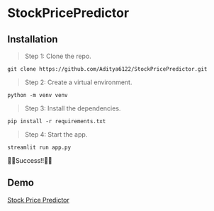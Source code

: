 # StockPricePredictor

## Installation

> Step 1: Clone the repo.

```
git clone https://github.com/Aditya6122/StockPricePredictor.git
```

> Step 2: Create a virtual environment.
```
python -m venv venv
```

> Step 3: Install the dependencies.

```
pip install -r requirements.txt
```

> Step 4: Start the app.
```
streamlit run app.py
```

🎉🎉Success!!🎉🎉

## Demo

[Stock Price Predictor](https://user-images.githubusercontent.com/78961497/201511479-cc887e7c-fa23-4675-b5c9-0c7805a21f90.webm)

